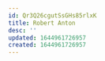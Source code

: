 ```yaml
---
id: Qr3Q26cgutSsGHs85rlxK
title: Robert Anton
desc: ''
updated: 1644961726957
created: 1644961726957
---
```


